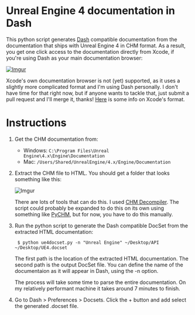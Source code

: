 # Unreal Engine 4 documentation in Dash

This python script generates [Dash](http://kapeli.com/dash) compatible documentation from the documentation that ships with Unreal Engine 4 in CHM format. As a result, you get one click access to the documentation directly from Xcode, if you're using Dash as your main documentation browser:

[![Imgur](http://i.imgur.com/YVDvGUk.png)](https://www.youtube.com/watch?v=YgmLtp-R1O8)

Xcode's own documentation browser is not (yet) supported, as it uses a slightly more complicated format and I'm using Dash personally. I don't have time for that right now, but if anyone wants to tackle that, just submit a pull request and I'll merge it, thanks! [Here](http://www.simplicate.info/1/post/2013/07/deconstructing-apple-doc-sets.html) is some info on Xcode's format.

# Instructions

1. Get the CHM documentation from:
	- Windows: `C:\Program Files\Unreal Engine\4.x\Engine\Documentation`
	- Mac: `/Users/Shared/UnrealEngine/4.x/Engine/Documentation`
2. Extract the CHM file to HTML. You should get a folder that looks something like this:   

	![Imgur](http://i.imgur.com/BUOvpx1.png)
	
	There are lots of tools that can do this. I used [CHM Decompiler](https://itunes.apple.com/ch/app/chm-decompiler/id476013157?mt=12). The script could probably be expanded to do this on its own using something like [PyCHM](http://gnochm.sourceforge.net/pychm.html), but for now, you have to do this manually.
3. Run the python script to generate the Dash compatible DocSet from the extracted HTML documentation:

		$ python ue4docset.py -n "Unreal Engine" ~/Desktop/API ~/Desktop/UE4.docset
		
	The first path is the location of the extracted HTML documentation. The second path is the output DocSet file. You can define the name of the documentaion as it will appear in Dash, using the -n option.
	
	The process will take some time to parse the entire documentation. On my relatively performant machine it takes around 7 minutes to finish.
4. Go to Dash > Preferences > Docsets. Click the + button and add select the generated .docset file.
	

